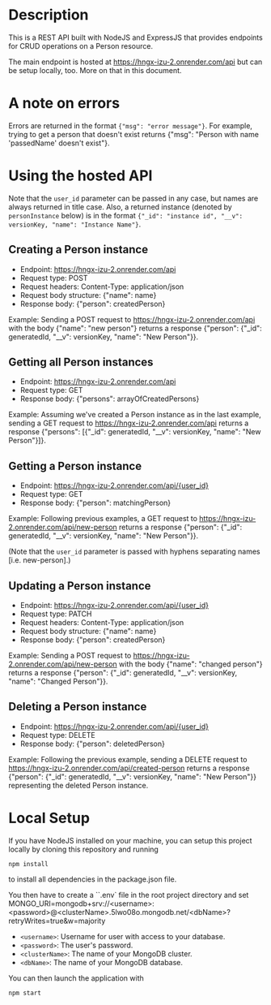 # Description
This is a REST API built with NodeJS and ExpressJS that provides endpoints
for CRUD operations on a Person resource.

The main endpoint is hosted at https://hngx-izu-2.onrender.com/api but can be
setup locally, too. More on that in this document.

# A note on errors
Errors are returned in the format `{"msg": "error message"}`. For example,
trying to get a person that doesn't exist returns {"msg": "Person with name
'passedName' doesn't exist"}.

# Using the hosted API
Note that the `user_id` parameter can be passed in any case, but names are always
returned in title case. Also, a returned instance (denoted by `personInstance`
below) is in the format
`{"_id": "instance id", "__v": versionKey, "name": "Instance Name"}`.

## Creating a Person instance
* Endpoint: https://hngx-izu-2.onrender.com/api
* Request type: POST
* Request headers: Content-Type: application/json
* Request body structure: {"name": name}
* Response body: {"person": createdPerson}

Example: Sending a POST request to https://hngx-izu-2.onrender.com/api with the
body {"name": "new person"} returns a response {"person": {"_id": generatedId,
"__v": versionKey, "name": "New Person"}}.

## Getting all Person instances
* Endpoint: https://hngx-izu-2.onrender.com/api
* Request type: GET
* Response body: {"persons": arrayOfCreatedPersons}

Example: Assuming we've created a Person instance as in the last example,
sending a GET request to https://hngx-izu-2.onrender.com/api  returns a response 
{"persons": [{"_id": generatedId, "__v": versionKey, "name": "New Person"}]}.

## Getting a Person instance
* Endpoint: https://hngx-izu-2.onrender.com/api/{user_id}
* Request type: GET
* Response body: {"person": matchingPerson}

Example: Following previous examples, a GET request to 
https://hngx-izu-2.onrender.com/api/new-person returns a response {"person":
{"_id": generatedId, "__v": versionKey, "name": "New Person"}}.

(Note that the `user_id` parameter is passed with hyphens separating names [i.e.
new-person].)

## Updating a Person instance
* Endpoint: https://hngx-izu-2.onrender.com/api/{user_id}
* Request type: PATCH
* Request headers: Content-Type: application/json
* Request body structure: {"name": name}
* Response body: {"person": createdPerson}

Example: Sending a POST request to
https://hngx-izu-2.onrender.com/api/new-person with the body {"name": "changed person"} 
returns a response {"person": {"_id": generatedId, "__v": versionKey, "name":
"Changed Person"}}.


## Deleting a Person instance
* Endpoint: https://hngx-izu-2.onrender.com/api/{user_id}
* Request type: DELETE
* Response body: {"person": deletedPerson}

Example: Following the previous example, sending a DELETE request to
https://hngx-izu-2.onrender.com/api/created-person returns a response
{"person": {"_id": generatedId, "__v": versionKey, "name": "New Person"}}
representing the deleted Person instance.

# Local Setup
If you have NodeJS installed on your machine, you can setup this project
locally by cloning this repository and running
```
npm install
```
to install all dependencies in the package.json file.

You then have to create a ``.env` file in the root project directory and set
MONGO_URI=mongodb+srv://\<username\>:\<password\>@\<clusterName\>.5lwo08o.mongodb.net/\<dbName\>?retryWrites=true&w=majority

* `<username>`: Username for user with access to your database.
* `<password>`: The user's password.
* `<clusterName>`: The name of your MongoDB cluster.
* `<dbName>`: The name of your MongoDB database.

You can then launch the application with
```
npm start
```
